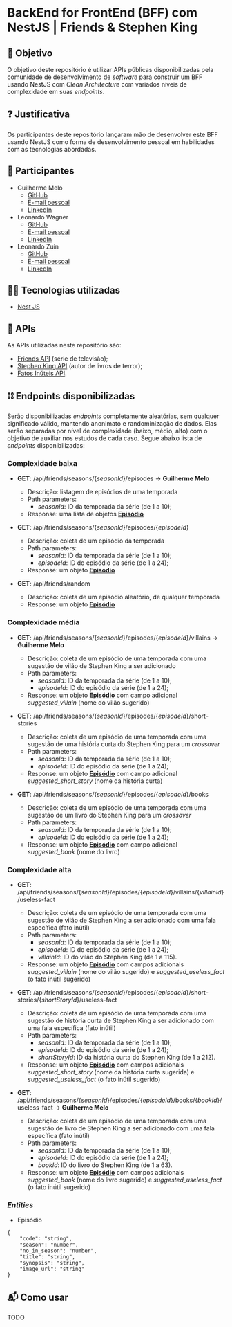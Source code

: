 
# BackEnd for FrontEnd (BFF) com NestJS | Friends & Stephen King
## 🎯 Objetivo

O objetivo deste repositório é utilizar APIs públicas disponibilizadas pela comunidade de desenvolvimento de *software* para construir um BFF usando NestJS com *Clean Architecture* com variados níveis de complexidade em suas *endpoints*.


## ❓ Justificativa

Os participantes deste repositório lançaram mão de desenvolver este BFF usando NestJS como forma de desenvolvimento pessoal em habilidades com as tecnologias abordadas.


## 👤 Participantes

- Guilherme Melo
 	- [GitHub](https://github.com/Gmelo52)
	- [E-mail pessoal](mailto:guilherme52melo@gmail.com)
	- [LinkedIn](https://www.linkedin.com/in/gmelo52)
- Leonardo Wagner
 	- [GitHub](https://github.com/LeoHacklaender)
	- [E-mail pessoal](mailto:nortonhw@gmail.com)
	- [LinkedIn](https://www.linkedin.com/in/leonardo-hacklaender-wagner-35784aa4)
- Leonardo Zuin
 	- [GitHub](https://github.com/zuinl)
	- [E-mail pessoal](mailto:leonardosoareszuin@gmail.com)
	- [LinkedIn](https://www.linkedin.com/in/lzuin)


## 🧑‍💻 Tecnologias utilizadas

- [Nest JS](https://nestjs.com/)


## 📡 APIs

As APIs utilizadas neste repositório são:
- [Friends API](https://github.com/dmtrxw/friends-episodes-api) (série de televisão);
- [Stephen King API](https://stephen-king-api.onrender.com/) (autor de livros de terror);
- [Fatos Inúteis API](https://uselessfacts.jsph.pl/).


## ⛓️ Endpoints disponibilizadas

Serão disponibilizadas *endpoints* completamente aleatórias, sem qualquer significado válido, mantendo anonimato e randominização de dados. Elas serão separadas por nível de complexidade (baixo, médio, alto) com o objetivo de auxiliar nos estudos de cada caso. Segue abaixo lista de *endpoints* disponibilizadas:


### Complexidade baixa

- **GET**: /api/friends/seasons/{*seasonId*}/episodes -> **Guilherme Melo**
	- Descrição: listagem de episódios de uma temporada
	- Path parameters:
		- *seasonId*: ID da temporada da série (de 1 a 10);
	- Response: uma lista de objetos [**Episódio**](#entities)

- **GET**: /api/friends/seasons/{*seasonId*}/episodes/{*episodeId*}
	- Descrição: coleta de um episódio da temporada
	- Path parameters:
		- *seasonId*: ID da temporada da série (de 1 a 10);
		- *episodeId*: ID do episódio da série (de 1 a 24);
	- Response: um objeto [**Episódio**](#entities)

- **GET**: /api/friends/random
	- Descrição: coleta de um episódio aleatório, de qualquer temporada
	- Response: um objeto [**Episódio**](#entities)


### Complexidade média


- **GET**: /api/friends/seasons/{*seasonId*}/episodes/{*episodeId*}/villains -> **Guilherme Melo**
	- Descrição: coleta de um episódio de uma temporada com uma sugestão de vilão de Stephen King a ser adicionado
	- Path parameters:
		- *seasonId*: ID da temporada da série (de 1 a 10);
		- *episodeId*: ID do episódio da série (de 1 a 24);
	- Response: um objeto [**Episódio**](#entities) com campo adicional *suggested_villain* (nome do vilão sugerido)

- **GET**: /api/friends/seasons/{*seasonId*}/episodes/{*episodeId*}/short-stories
	- Descrição: coleta de um episódio de uma temporada com uma sugestão de uma história curta do Stephen King para um *crossover*
	- Path parameters:
		- *seasonId*: ID da temporada da série (de 1 a 10);
		- *episodeId*: ID do episódio da série (de 1 a 24);
	- Response: um objeto [**Episódio**](#entities) com campo adicional *suggested_short_story* (nome da história curta)

- **GET**: /api/friends/seasons/{*seasonId*}/episodes/{*episodeId*}/books
	- Descrição: coleta de um episódio de uma temporada com uma sugestão de um livro do Stephen King para um *crossover*
	- Path parameters:
		- *seasonId*: ID da temporada da série (de 1 a 10);
		- *episodeId*: ID do episódio da série (de 1 a 24);
	- Response: um objeto [**Episódio**](#entities) com campo adicional *suggested_book* (nome do livro)


### Complexidade alta

- **GET**: /api/friends/seasons/{*seasonId*}/episodes/{*episodeId*}/villains/{*villainId*}/useless-fact
	- Descrição: coleta de um episódio de uma temporada com uma sugestão de vilão de Stephen King a ser adicionado com uma fala específica (fato inútil)
	- Path parameters:
		- *seasonId*: ID da temporada da série (de 1 a 10);
		- *episodeId*: ID do episódio da série (de 1 a 24);
		- *villainId*: ID do vilão do Stephen King (de 1 a 115).
	- Response: um objeto [**Episódio**](#entities) com campos adicionais *suggested_villain* (nome do vilão sugerido) e *suggested_useless_fact* (o fato inútil sugerido)

- **GET**: /api/friends/seasons/{*seasonId*}/episodes/{*episodeId*}/short-stories/{*shortStoryId*}/useless-fact
	- Descrição: coleta de um episódio de uma temporada com uma sugestão de história curta de Stephen King a ser adicionado com uma fala específica (fato inútil)
	- Path parameters:
		- *seasonId*: ID da temporada da série (de 1 a 10);
		- *episodeId*: ID do episódio da série (de 1 a 24);
		- *shortStoryId*: ID da história curta do Stephen King (de 1 a 212).
	- Response: um objeto [**Episódio**](#entities) com campos adicionais *suggested_short_story* (nome da história curta sugerida) e *suggested_useless_fact* (o fato inútil sugerido)

- **GET**: /api/friends/seasons/{*seasonId*}/episodes/{*episodeId*}/books/{*bookId*}/useless-fact -> **Guilherme Melo**
	- Descrição: coleta de um episódio de uma temporada com uma sugestão de livro de Stephen King a ser adicionado com uma fala específica (fato inútil)
	- Path parameters:
		- *seasonId*: ID da temporada da série (de 1 a 10);
		- *episodeId*: ID do episódio da série (de 1 a 24);
		- *bookId*: ID do livro do Stephen King (de 1 a 63).
	- Response: um objeto [**Episódio**](#entities) com campos adicionais *suggested_book* (nome do livro sugerido) e *suggested_useless_fact* (o fato inútil sugerido)


### *Entities*
- Episódio
```
{
    "code": "string",
    "season": "number",
    "no_in_season": "number",
    "title": "string",
    "synopsis": "string",
    "image_url": "string"
}
```


## 📬 Como usar
TODO
